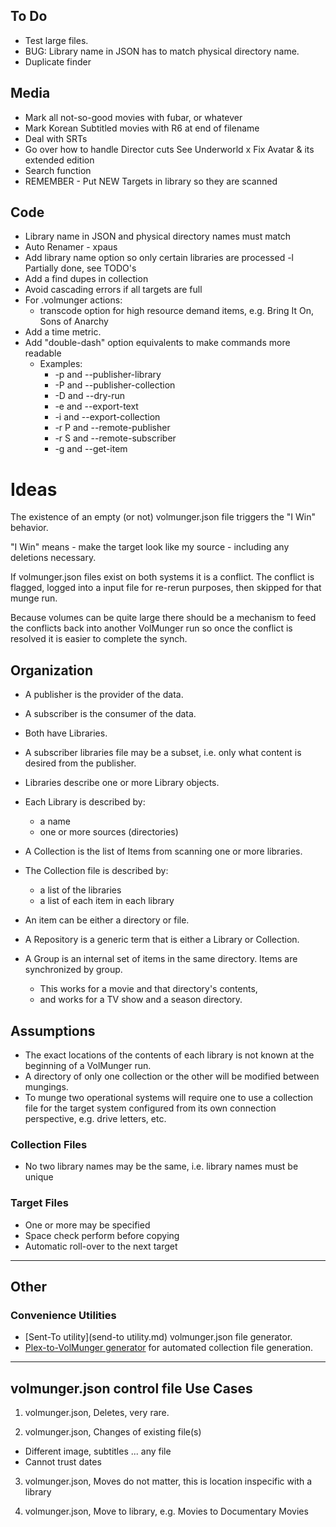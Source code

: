 
## To Do
 * Test large files.
 * BUG: Library name in JSON has to match physical directory name.
 * Duplicate finder

## Media
 * Mark all not-so-good movies with fubar, or whatever
 * Mark Korean Subtitled movies with R6 at end of filename
 * Deal with SRTs
 * Go over how to handle Director cuts See Underworld
 x Fix Avatar & its extended edition
 * Search function
 * REMEMBER - Put NEW Targets in library so they are scanned

## Code
 * Library name in JSON and physical directory names must match
 * Auto Renamer - xpaus
 * Add library name option so only certain libraries are processed
   -l Partially done, see TODO's
 * Add a find dupes in collection
 * Avoid cascading errors if all targets are full
 * For .volmunger actions:
   - transcode option for high resource demand items, 
     e.g. Bring It On, Sons of Anarchy
 * Add a time metric.
 * Add "double-dash" option equivalents to make commands more readable
    * Examples:
       * -p and --publisher-library
       * -P and --publisher-collection
       * -D and --dry-run
       * -e and --export-text
       * -i and --export-collection
       * -r P and --remote-publisher
       * -r S and --remote-subscriber
       * -g and --get-item

# Ideas

The existence of an empty (or not) volmunger.json file triggers the
"I Win" behavior.

"I Win" means - make the target look like my source - including any
deletions necessary.

If volmunger.json files exist on both systems it is a conflict.
The conflict is flagged, logged into a input file for re-rerun purposes,
then skipped for that munge run.

Because volumes can be quite large there should be a mechanism
to feed the conflicts back into another VolMunger run so once
the conflict is resolved it is easier to complete the synch.


## Organization
 * A publisher is the provider of the data.
 * A subscriber is the consumer of the data.
 * Both have Libraries.
 * A subscriber libraries file may be a subset, i.e. only what
   content is desired from the publisher.

 * Libraries describe one or more Library objects.
 * Each Library is described by:
    - a name 
    - one or more sources (directories)
 
 * A Collection is the list of Items from scanning one or more libraries.
 * The Collection file is described by:
   - a list of the libraries 
   - a list of each item in each library
 * An item can be either a directory or file.

 * A Repository is a generic term that is either a Library or Collection.

 * A Group is an internal set of items in the same
   directory. Items are synchronized by group.
   - This works for a movie and that directory's contents,
   - and works for a TV show and a season directory.
 

## Assumptions
 * The exact locations of the contents of each library is
   not known at the beginning of a VolMunger run.
 * A directory of only one collection or the other will be
   modified between mungings.
 * To munge two operational systems will require one to use
   a collection file for the target system configured from
   its own connection perspective, e.g. drive letters, etc.  

### Collection Files
 * No two library names may be the same, i.e. library names must be unique

### Target Files
 * One or more may be specified
 * Space check perform before copying
 * Automatic roll-over to the next target
   
---

## Other

### Convenience Utilities
 * [Sent-To utility](send-to utility.md) volmunger.json file generator.
 * [Plex-to-VolMunger generator](plex-to-VolMunger.md) for automated collection file generation.

---

## volmunger.json control file Use Cases

 1. volmunger.json, Deletes, very rare. 

 2. volmunger.json, Changes of existing file(s)
   - Different image, subtitles ... any file
   - Cannot trust dates

 3. volmunger.json, Moves do not matter, this is location inspecific with a library

 4. volmunger.json, Move to library, e.g. Movies to Documentary Movies
 
